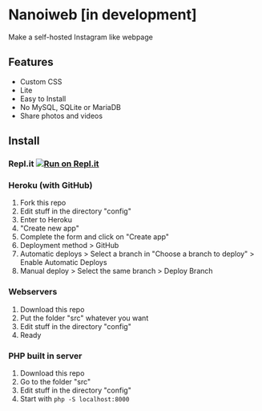 # Nanoiweb [in development]
Make a self-hosted Instagram like webpage
## Features
- Custom CSS
- Lite
- Easy to Install
- No MySQL, SQLite or MariaDB
- Share photos and videos
## Install
### Repl.it [![Run on Repl.it](https://repl.it/badge/github/absucc/nanoiweb)](https://repl.it/github/absucc/nanoiweb)
### Heroku (with GitHub)
1. Fork this repo
2. Edit stuff in the directory "config"
3. Enter to Heroku
4. "Create new app"
5. Complete the form and click on "Create app"
6. Deployment method > GitHub
7. Automatic deploys > Select a branch in "Choose a branch to deploy" > Enable Automatic Deploys
8. Manual deploy > Select the same branch > Deploy Branch
### Webservers 
1. Download this repo
2. Put the folder "src" whatever you want
3. Edit stuff in the directory "config"
4. Ready
### PHP built in server 
1. Download this repo
2. Go to the folder "src"
3. Edit stuff in the directory "config"
5. Start with `php -S localhost:8000`
